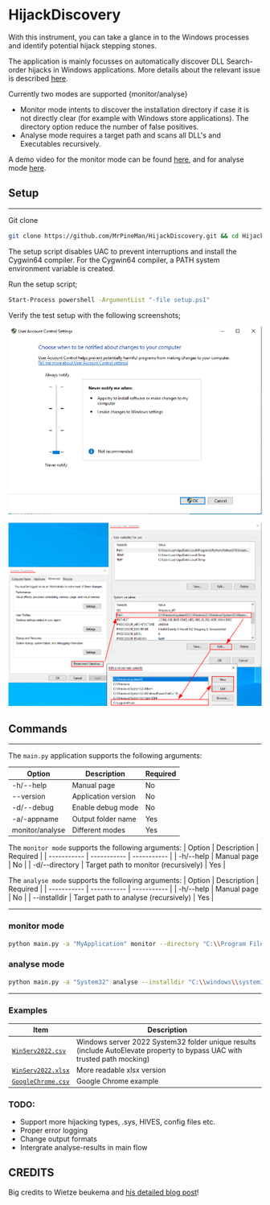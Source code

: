 # HijackDiscovery
With this instrument, you can take a glance in to the Windows processes and identify potential hijack stepping stones. 


The application is mainly focusses on automatically discover DLL Search-order hijacks in Windows applications.  More details about the relevant issue is described [here](DETAILS.md).

Currently two modes are supported {monitor/analyse} 
- Monitor mode intents to discover the installation directory if case it is not directly clear (for example with Windows store applications). The directory option reduce the number of false positives.
- Analyse mode requires a target path and scans all DLL's and Executables recursively.

A demo video for the monitor mode can be found [here](assets/monitor-mode.mp4), and for analyse mode [here](assets/analyse-mode.mp4).


## Setup
---

Git clone

```bash
git clone https://github.com/MrPineMan/HijackDiscovery.git && cd HijackDiscovery
```

The setup script disables UAC to prevent interruptions and install the Cygwin64 compiler. For the Cygwin64 compiler, a PATH system environment variable is created.   

Run the setup script; 

```bash
Start-Process powershell -ArgumentList "-file setup.ps1"
```
Verify the test setup with the following screenshots;

![disable-uac](assets/disable-uac.png "Verify disable UAC")

![envvar](assets/envvar.png "Verify PATH environment variable")



## Commands
---
The `main.py` application supports the following arguments:

| Option      | Description | Required |
| ----------- | ----------- | ----------- |
| -h/--help     | Manual page | No | 
| --version   | Application version | No |
|-d/--debug| Enable debug mode | No |
|-a/-appname| Output folder name | Yes |
|monitor/analyse| Different modes | Yes | 

The `monitor mode` supports the following arguments:
| Option      | Description | Required |
| ----------- | ----------- | ----------- |
| -h/--help     | Manual page | No | 
| -d/--directory | Target path to monitor (recursively) | Yes | 

The `analyse mode` supports the following arguments:
| Option      | Description | Required |
| ----------- | ----------- | ----------- |
| -h/--help     | Manual page | No | 
| --installdir | Target path to analyse (recursively) | Yes | 



---
### monitor mode
```bash
python main.py -a "MyApplication" monitor --directory "C:\\Program Files\\" 
```


### analyse mode
```bash
python main.py -a "System32" analyse --installdir "C:\\windows\\system32"
```
---



### Examples
| Item | Description |
| ---- | ----------- |
| [`WinServ2022.csv`](assets/WinServ2022.csv) | Windows server 2022 System32 folder unique results (include AutoElevate property to bypass UAC with trusted path mocking) |
| [`WinServ2022.xlsx`](assets/WinServ2022.xlsx) | More readable xlsx version |
| [`GoogleChrome.csv`](assets/GoogleChrome.csv) | Google Chrome example |


### TODO: 
- Support more hijacking types, .sys, HIVES, config files etc.
- Proper error logging
- Change output formats
- Intergrate analyse-results in main flow



## CREDITS

Big credits to Wietze beukema and [his detailed blog post](https://wietze.github.io/blog/hijacking-dlls-in-windows)! 


